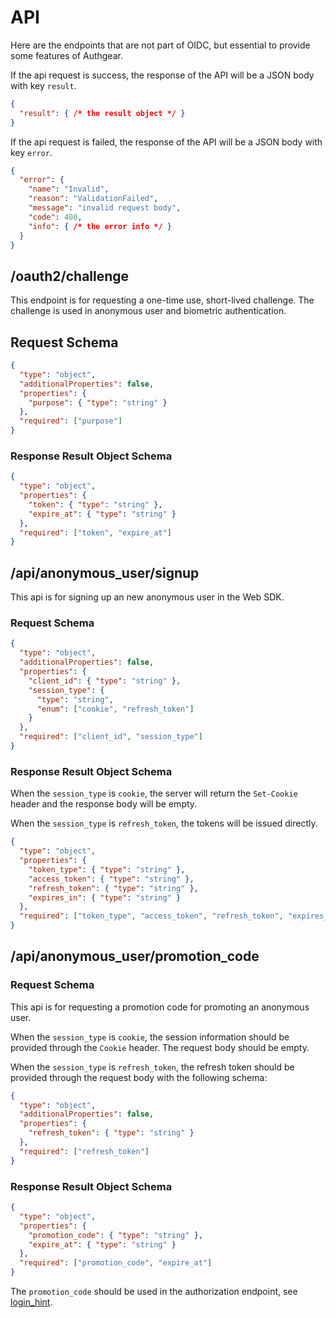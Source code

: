 # API

Here are the endpoints that are not part of OIDC, but essential to provide some features of Authgear.

If the api request is success, the response of the API will be a JSON body with key `result`.

```json
{
  "result": { /* the result object */ }
}
```

If the api request is failed, the response of the API will be a JSON body with key `error`.

```json
{
  "error": {
    "name": "Invalid",
    "reason": "ValidationFailed",
    "message": "invalid request body",
    "code": 400,
    "info": { /* the error info */ }
  }
}
```

## /oauth2/challenge

This endpoint is for requesting a one-time use, short-lived challenge.
The challenge is used in anonymous user and biometric authentication.

## Request Schema

```json
{
  "type": "object",
  "additionalProperties": false,
  "properties": {
    "purpose": { "type": "string" }
  },
  "required": ["purpose"]
}
```

### Response Result Object Schema

```json
{
  "type": "object",
  "properties": {
    "token": { "type": "string" },
    "expire_at": { "type": "string" }
  },
  "required": ["token", "expire_at"]
}
```

## /api/anonymous_user/signup

This api is for signing up an new anonymous user in the Web SDK.

### Request Schema

```json
{
  "type": "object",
  "additionalProperties": false,
  "properties": {
    "client_id": { "type": "string" },
    "session_type": {
      "type": "string",
      "enum": ["cookie", "refresh_token"]
    }
  },
  "required": ["client_id", "session_type"]
}
```

### Response Result Object Schema

When the `session_type` is `cookie`, the server will return the `Set-Cookie` header and the response body will be empty.

When the `session_type` is `refresh_token`, the tokens will be issued directly.

```json
{
  "type": "object",
  "properties": {
    "token_type": { "type": "string" },
    "access_token": { "type": "string" },
    "refresh_token": { "type": "string" },
    "expires_in": { "type": "string" }
  },
  "required": ["token_type", "access_token", "refresh_token", "expires_in"]
}
```
## /api/anonymous_user/promotion_code

### Request Schema

This api is for requesting a promotion code for promoting an anonymous user.

When the `session_type` is `cookie`, the session information should be provided through the `Cookie` header. The request body should be empty.

When the `session_type` is `refresh_token`, the refresh token should be provided through the request body with the following schema:

```json
{
  "type": "object",
  "additionalProperties": false,
  "properties": {
    "refresh_token": { "type": "string" }
  },
  "required": ["refresh_token"]
}
```
### Response Result Object Schema

```json
{
  "type": "object",
  "properties": {
    "promotion_code": { "type": "string" },
    "expire_at": { "type": "string" }
  },
  "required": ["promotion_code", "expire_at"]
}
```

The `promotion_code` should be used in the authorization endpoint, see [login_hint](/oidc.md#login_hint).

